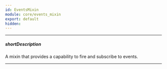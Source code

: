 ```yaml
---
id: EventsMixin
module: core/events_mixin
export: default
hidden: 
---
```

---
##### shortDescription
A mixin that provides a capability to fire and subscribe to events.

---

